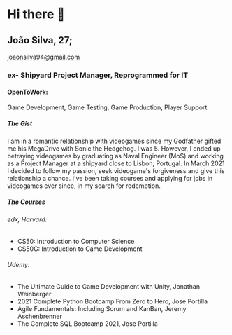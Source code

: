 # Hi there 👋

## João Silva, 27; 
joaonsilva94@gmail.com
### ex- Shipyard Project Manager, Reprogrammed for IT

#### OpenToWork:
Game Development, Game Testing, Game Production, Player Support

##### The Gist

I am in a romantic relationship with videogames since my Godfather gifted me his MegaDrive with Sonic the Hedgehog. I was 5.
However, I ended up betraying videogames by graduating as Naval Engineer (MoS) and working as a Project Manager at a shipyard close to Lisbon, Portugal.
In March 2021 I decided to follow my passion, seek videogame's forgiveness and give this relationship a chance.
I've been taking courses and applying for jobs in videogames ever since, in my search for redemption.

##### The Courses
###### edx, Harvard:
- CS50: Introduction to Computer Science
- CS50G: Introduction to Game Development

###### Udemy:
- The Ultimate Guide to Game Development with Unity, Jonathan Weinberger
- 2021 Complete Python Bootcamp From Zero to Hero, Jose Portilla
- Agile Fundamentals: Including Scrum and KanBan, Jeremy Aschenbrenner
- The Complete SQL Bootcamp 2021, Jose Portilla







<!--
**Joao-S/Joao-S** is a ✨ _special_ ✨ repository because its `README.md` (this file) appears on your GitHub profile.

Here are some ideas to get you started:
### 
- 🔭 I’m currently working on ...
- 🌱 I’m currently learning ...
- 👯 I’m looking to collaborate on ...
- 🤔 I’m looking for help with ...
- 💬 Ask me about ...
- 📫 How to reach me: ...
- 😄 Pronouns: ...
- ⚡ Fun fact: ...
-->

